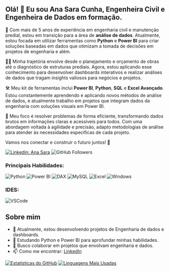 ## Olá! 👋 Eu sou Ana Sara Cunha, Engenheira Civil e Engenheira de Dados em formação.

🚀 Com mais de 5 anos de experiência em engenharia civil e manutenção predial, estou em transição para a área de **análise de dados**. Atualmente, estou focada em utilizar ferramentas como **Python** e **Power BI** para criar soluções baseadas em dados que otimizam a tomada de decisões em projetos de engenharia e além.

👩‍💼 Minha trajetória envolve desde o planejamento e orçamento de obras até o diagnóstico de estruturas prediais. Agora, estou aplicando esse conhecimento para desenvolver dashboards interativos e realizar análises de dados que tragam insights valiosos para negócios e projetos.

🛠️ Meu kit de ferramentas inclui **Power BI**, **Python**, **SQL** e **Excel Avançado**. Estou constantemente aprendendo e aplicando novos métodos de análise de dados, e atualmente trabalho em projetos que integram dados da engenharia com soluções visuais em Power BI.

🧠 Meu foco é resolver problemas de forma eficiente, transformando dados brutos em informações claras e acessíveis para todos. Com uma abordagem voltada à agilidade e precisão, adapto metodologias de análise para atender às necessidades específicas de cada projeto.

Vamos nos conectar e construir o futuro juntos! 🌟

[![Linkedin: Ana Sara](https://img.shields.io/badge/-AnaSara-blue?style=flat-square&logo=Linkedin&logoColor=white&link=https://www.linkedin.com/in/anasaracunha/)](https://www.linkedin.com/in/anasaracunha/)
![GitHub Followers](https://img.shields.io/github/followers/anascunha?label=follow&style=social)

### Principais Habilidades:
![Python](https://img.shields.io/badge/python-%2314354C.svg?style=for-the-badge&logo=python&logoColor=white)
![Power BI](https://img.shields.io/badge/PowerBI-%23F2C811.svg?style=for-the-badge&logo=powerbi&logoColor=black)
![DAX](https://img.shields.io/badge/DAX-blue?style=for-the-badge)
![MySQL](https://img.shields.io/badge/MySQL-00000F?style=for-the-badge&logo=mysql&logoColor=white)
![Excel](https://img.shields.io/badge/Microsoft_Excel-217346?style=for-the-badge&logo=microsoft-excel&logoColor=white)
![Windows](https://img.shields.io/badge/Windows-017AD7?style=for-the-badge&logo=windows&logoColor=white)

### IDES:
![VSCode](https://img.shields.io/badge/-Visual%20Studio%20Code-333333?style=flat&logo=visual-studio-code&logoColor=007ACC)

## Sobre mim

- 🔭 Atualmente, estou desenvolvendo projetos de Engenharia de dados e dashboards.
- 🌱 Estudando Python e Power BI para aprofundar minhas habilidades.
- 👯 Busco colaborar em projetos que envolvam engenharia e dados.
- 📫 Como me encontrar:
  [LinkedIn](https://www.linkedin.com/in/anasaracunha/)

[![Estatísticas do GitHub](https://github-readme-stats.vercel.app/api?username=anascunha&theme=synthwave)](https://github.com/anuraghazra/github-readme-stats)
[![Linguagens Mais Usadas](https://github-readme-stats.vercel.app/api/top-langs/?username=anascunha&hide=html&layout=compact&theme=synthwave)](https://github.com/anuraghazra/github-readme-stats)
